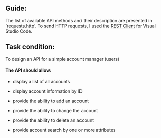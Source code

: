 ## Guide:
The list of available API methods and their description are presented in `requests.http'.
To send HTTP requests, I used the [REST Client](https://marketplace.visualstudio.com/items?itemName=humao.rest-client) for Visual Studio Code.

## Task condition:
To design an API for a simple account manager (users)


#### The API should allow:

- display a list of all accounts

- display account information by ID

- provide the ability to add an account

- provide the ability to change the account

- provide the ability to delete an account

- provide account search by one or more attributes

